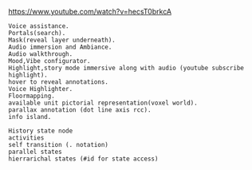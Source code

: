 https://www.youtube.com/watch?v=hecsT0brkcA

    Voice assistance.
    Portals(search).
    Mask(reveal layer underneath).
    Audio immersion and Ambiance.
    Audio walkthrough.
    Mood,Vibe configurator.
    Highlight,story mode immersive along with audio (youtube subscribe highlight).
    hover to reveal annotations.
    Voice Highlighter.
    Floormapping.
    available unit pictorial representation(voxel world).
    parallax annotation (dot line axis rcc).
    info island.

<!-- Xstate -->
    History state node
    activities
    self transition (. notation)
    parallel states
    hierrarichal states (#id for state access)